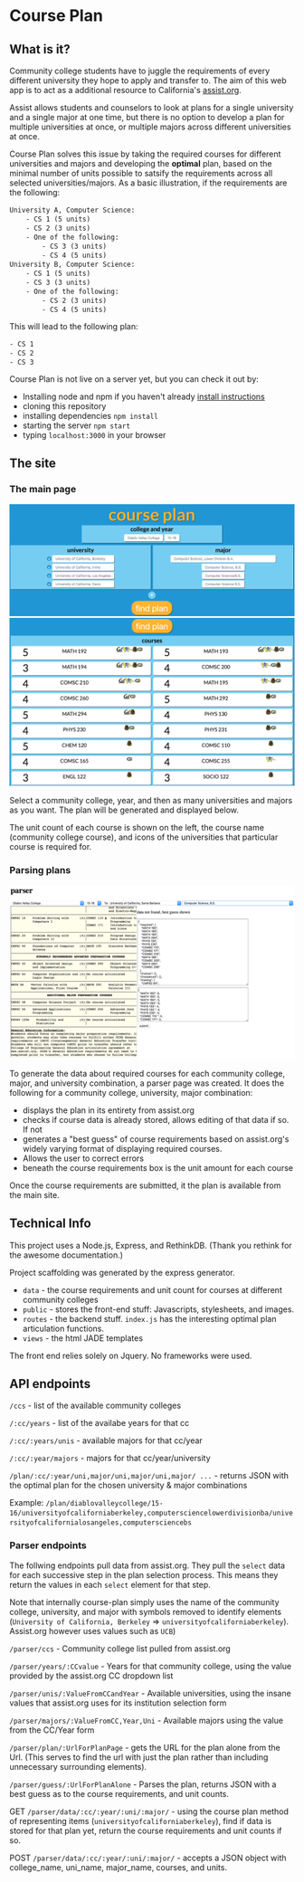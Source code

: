 # Course Plan

<!--Check out the [live site](http://kylecodes.me)!-->

## What is it?

Community college students have to juggle the requirements of every different university they hope to apply and transfer to. The aim of this web app is to act as a additional resource to California's [assist.org](http://www.assist.org).

Assist allows students and counselors to look at plans for a single university and a single major at one time, but there is no option to develop a plan for multiple universities at once, or multiple majors across different universities at once.

Course Plan solves this issue by taking the required courses for different universities and majors and developing the **optimal** plan, based on the minimal number of units possible to satsify the requirements across all selected universities/majors. As a basic illustration, if the requirements are the following:

	University A, Computer Science:
		- CS 1 (5 units)
		- CS 2 (3 units)
		- One of the following:
			- CS 3 (3 units)
			- CS 4 (5 units)
	University B, Computer Science:
		- CS 1 (5 units)
		- CS 3 (3 units)
		- One of the following:
			- CS 2 (3 units)
			- CS 4 (5 units)

This will lead to the following plan:
	
	- CS 1
	- CS 2
	- CS 3

Course Plan is not live on a server yet, but you can check it out by:

- Installing node and npm if you haven't already [install instructions](https://www.npmjs.com/package/npm)
- cloning this repository
- installing dependencies `npm install`
- starting the server `npm start`
- typing `localhost:3000` in your browser

## The site

### The main page

![main page image 1](README_images/1.png)
![main page image 2](README_images/2.png)

Select a community college, year, and then as many universities and majors as you want. The plan will be generated and displayed below.

The unit count of each course is shown on the left, the course name (community college course), and icons of the universities that particular course is required for.

### Parsing plans

![parser image 1](README_images/3.png)

To generate the data about required courses for each community college, major, and university combination, a parser page was created. It does the following for a community college, university, major combination:

- displays the plan in its entirety from assist.org
- checks if course data is already stored, allows editing of that data if so. If not
- generates a "best guess" of course requirements based on assist.org's widely varying format of displaying required courses.
- Allows the user to correct errors
- beneath the course requirements box is the unit amount for each course

Once the course requirements are submitted, it the plan is available from the main site.

## Technical Info

This project uses a Node.js, Express, and RethinkDB. (Thank you rethink for the awesome documentation.)

Project scaffolding was generated by the express generator.

- `data` - the course requirements and unit count for courses at different community colleges
- `public` - stores the front-end stuff: Javascripts, stylesheets, and images.
- `routes` - the backend stuff. `index.js` has the interesting optimal plan articulation functions.
- `views` - the html JADE templates

The front end relies solely on Jquery. No frameworks were used.

## API endpoints

`/ccs` - list of the available community colleges

`/:cc/years` - list of the availabe years for that cc

`/:cc/:years/unis` - available majors for that cc/year

`/:cc/:year/majors` - majors for that cc/year/university

`/plan/:cc/:year/uni,major/uni,major/uni,major/ ...` - returns JSON with the optimal plan for the chosen university & major combinations

Example: `/plan/diablovalleycollege/15-16/universityofcaliforniaberkeley,computersciencelowerdivisionba/universityofcalifornialosangeles,computersciencebs`

### Parser endpoints

The follwing endpoints pull data from assist.org. They pull the `select` data for each successive step in the plan selection process. This means they return the values in each `select` element for that step.

Note that internally course-plan simply uses the name of the community college, university, and major with symbols removed to identify elements (`University of California, Berkeley` => `universityofcaliforniaberkeley`). Assist.org however uses values such as `UCB`)

`/parser/ccs` - Community college list pulled from assist.org

`/parser/years/:CCvalue` - Years for that community college, using the value provided by the assist.org CC dropdown list

`/parser/unis/:ValueFromCCandYear` - Available universities, using the insane values that assist.org uses for its institution selection form

`/parser/majors/:ValueFromCC,Year,Uni` - Available majors using the value from the CC/Year form

`/parser/plan/:UrlForPlanPage` - gets the URL for the plan alone from the Url. (This serves to find the url with just the plan rather than including unnecessary surrounding elements).

`/parser/guess/:UrlForPlanAlone` - Parses the plan, returns JSON with a best guess as to the course requirements, and unit counts.

GET `/parser/data/:cc/:year/:uni/:major/` - using the course plan method of representing items (`universityofcaliforniaberkeley`), find if data is stored for that plan yet, return the course requirements and unit counts if so.

POST `/parser/data/:cc/:year/:uni/:major/` - accepts a JSON object with college_name, uni_name, major_name, courses, and units.




	
